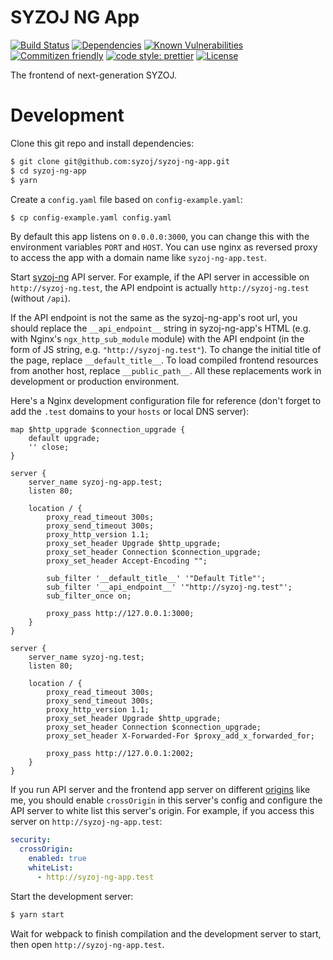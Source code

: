 # SYZOJ NG App

[![Build Status](https://img.shields.io/github/workflow/status/syzoj/syzoj-ng-app/CI?style=flat-square)](https://github.com/syzoj/syzoj-ng-app/actions?query=workflow%3ACI)
[![Dependencies](https://img.shields.io/david/syzoj/syzoj-ng-app?style=flat-square)](https://david-dm.org/syzoj/syzoj-ng-app)
[![Known Vulnerabilities](https://snyk.io/test/github/syzoj/syzoj-ng-app/badge.svg?targetFile=package.json&style=flat-square)](https://snyk.io/test/github/syzoj/syzoj-ng-app?targetFile=package.json)
[![Commitizen friendly](https://img.shields.io/badge/commitizen-friendly-brightgreen.svg?style=flat-square)](http://commitizen.github.io/cz-cli/)
[![code style: prettier](https://img.shields.io/badge/code_style-prettier-ff69b4.svg?style=flat-square)](https://github.com/prettier/prettier)
[![License](https://img.shields.io/github/license/syzoj/syzoj-ng-app?style=flat-square)](LICENSE)

The frontend of next-generation SYZOJ.

# Development
Clone this git repo and install dependencies:

```bash
$ git clone git@github.com:syzoj/syzoj-ng-app.git
$ cd syzoj-ng-app
$ yarn
```

Create a `config.yaml` file based on `config-example.yaml`:

```bash
$ cp config-example.yaml config.yaml
```

By default this app listens on `0.0.0.0:3000`, you can change this with the environment variables `PORT` and `HOST`. You can use nginx as reversed proxy to access the app with a domain name like `syzoj-ng-app.test`.

Start [syzoj-ng](https://github.com/syzoj/syzoj-ng) API server. For example, if the API server in accessible on `http://syzoj-ng.test`, the API endpoint is actually `http://syzoj-ng.test` (without `/api`).

If the API endpoint is not the same as the syzoj-ng-app's root url, you should replace the `__api_endpoint__` string in syzoj-ng-app's HTML (e.g. with Nginx's `ngx_http_sub_module` module) with the API endpoint (in the form of JS string, e.g. `"http://syzoj-ng.test"`). To change the initial title of the page, replace `__default_title__`. To load compiled frontend resources from another host, replace `__public_path__`. All these replacements work in development or production environment.

Here's a Nginx development configuration file for reference (don't forget to add the `.test` domains to your `hosts` or local DNS server):

```nginx
map $http_upgrade $connection_upgrade {
    default upgrade;
    '' close;
}

server {
    server_name syzoj-ng-app.test;
    listen 80;

    location / {
        proxy_read_timeout 300s;
        proxy_send_timeout 300s;
        proxy_http_version 1.1;
        proxy_set_header Upgrade $http_upgrade;
        proxy_set_header Connection $connection_upgrade;
        proxy_set_header Accept-Encoding "";

        sub_filter '__default_title__' '"Default Title"';
        sub_filter '__api_endpoint__' '"http://syzoj-ng.test"';
        sub_filter_once on;

        proxy_pass http://127.0.0.1:3000;
    }
}

server {
    server_name syzoj-ng.test;
    listen 80;

    location / {
        proxy_read_timeout 300s;
        proxy_send_timeout 300s;
        proxy_http_version 1.1;
        proxy_set_header Upgrade $http_upgrade;
        proxy_set_header Connection $connection_upgrade;
        proxy_set_header X-Forwarded-For $proxy_add_x_forwarded_for;

        proxy_pass http://127.0.0.1:2002;
    }
}
```

If you run API server and the frontend app server on different [origins](https://developer.mozilla.org/en-US/docs/Web/HTTP/CORS) like me, you should enable `crossOrigin` in this server's config and configure the API server to white list this server's origin. For example, if you access this server on `http://syzoj-ng-app.test`:

```yaml
security:
  crossOrigin:
    enabled: true
    whiteList:
      - http://syzoj-ng-app.test
```

Start the development server:

```bash
$ yarn start
```

Wait for webpack to finish compilation and the development server to start, then open `http://syzoj-ng-app.test`.
